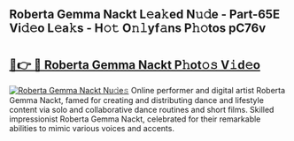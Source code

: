 ## Roberta Gemma Nackt L𝚎a𝚔ed N𝚞𝚍e - Part-65E Vi𝚍𝚎o L𝚎a𝚔s - H𝚘𝚝 O𝚗𝚕yf𝚊ns P𝚑𝚘tos pC76v

# <h2><a href="http://kf3d2ua.oniu.top/?m=Roberta+Gemma+Nackt">🔗👉 🔴 Roberta Gemma Nackt P𝚑ot𝚘𝚜 V𝚒d𝚎o</a></h2>

[![Roberta Gemma Nackt Nu𝚍e𝚜](https://i.imgur.com/0qMVB7G.gif)](http://kf3d2ua.oniu.top/?m=Roberta+Gemma+Nackt)
Online performer and digital artist Roberta Gemma Nackt, famed for creating and distributing dance and lifestyle content via solo and collaborative dance routines and short films. Skilled impressionist Roberta Gemma Nackt, celebrated for their remarkable abilities to mimic various voices and accents.  

